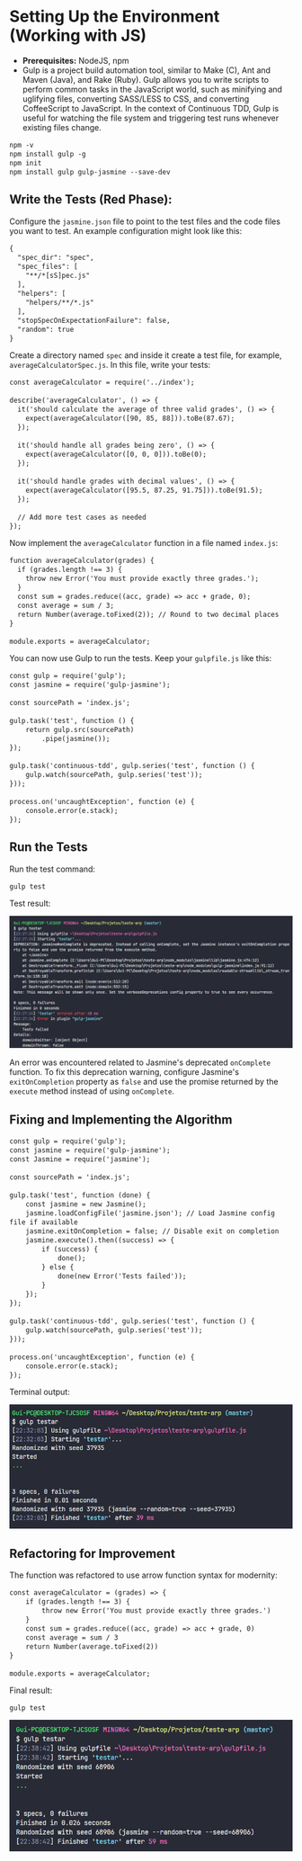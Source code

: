 <!DOCTYPE html>
<html lang="en">
<head>
<meta charset="UTF-8" />
<meta name="viewport" content="width=device-width, initial-scale=1" />
</head>
<body>

<h1>Setting Up the Environment (Working with JS)</h1>

<ul>
  <li><strong>Prerequisites:</strong> NodeJS, npm</li>
  <li>Gulp is a project build automation tool, similar to Make (C), Ant and Maven (Java), and Rake (Ruby). Gulp allows you to write scripts to perform common tasks in the JavaScript world, such as minifying and uglifying files, converting SASS/LESS to CSS, and converting CoffeeScript to JavaScript. In the context of Continuous TDD, Gulp is useful for watching the file system and triggering test runs whenever existing files change.</li>
</ul>

<pre><code>npm -v
npm install gulp -g
npm init
npm install gulp gulp-jasmine --save-dev
</code></pre>

<h2>Write the Tests (Red Phase):</h2>

<p>Configure the <code>jasmine.json</code> file to point to the test files and the code files you want to test. An example configuration might look like this:</p>

<pre><code>{
  "spec_dir": "spec",
  "spec_files": [
    "**/*[sS]pec.js"
  ],
  "helpers": [
    "helpers/**/*.js"
  ],
  "stopSpecOnExpectationFailure": false,
  "random": true
}
</code></pre>

<p>Create a directory named <code>spec</code> and inside it create a test file, for example, <code>averageCalculatorSpec.js</code>. In this file, write your tests:</p>

<pre><code>const averageCalculator = require('../index');

describe('averageCalculator', () => {
  it('should calculate the average of three valid grades', () => {
    expect(averageCalculator([90, 85, 88])).toBe(87.67);
  });

  it('should handle all grades being zero', () => {
    expect(averageCalculator([0, 0, 0])).toBe(0);
  });

  it('should handle grades with decimal values', () => {
    expect(averageCalculator([95.5, 87.25, 91.75])).toBe(91.5);
  });

  // Add more test cases as needed
});
</code></pre>

<p>Now implement the <code>averageCalculator</code> function in a file named <code>index.js</code>:</p>

<pre><code>function averageCalculator(grades) {
  if (grades.length !== 3) {
    throw new Error('You must provide exactly three grades.');
  }
  const sum = grades.reduce((acc, grade) => acc + grade, 0);
  const average = sum / 3;
  return Number(average.toFixed(2)); // Round to two decimal places
}

module.exports = averageCalculator;
</code></pre>

<p>You can now use Gulp to run the tests. Keep your <code>gulpfile.js</code> like this:</p>

<pre><code>const gulp = require('gulp');
const jasmine = require('gulp-jasmine');

const sourcePath = 'index.js';

gulp.task('test', function () {
    return gulp.src(sourcePath)
        .pipe(jasmine());
});

gulp.task('continuous-tdd', gulp.series('test', function () {
    gulp.watch(sourcePath, gulp.series('test'));
}));

process.on('uncaughtException', function (e) {
    console.error(e.stack);
});
</code></pre>

<h2>Run the Tests</h2>

<p>Run the test command:</p>

<pre><code>gulp test
</code></pre>

<p>Test result:</p>

<img src="img/Untitled.png" alt="Test result screenshot" />

<p>An error was encountered related to Jasmine's deprecated <code>onComplete</code> function. To fix this deprecation warning, configure Jasmine's <code>exitOnCompletion</code> property as <code>false</code> and use the promise returned by the <code>execute</code> method instead of using <code>onComplete</code>.</p>

<h2>Fixing and Implementing the Algorithm</h2>

<pre><code>const gulp = require('gulp');
const jasmine = require('gulp-jasmine');
const Jasmine = require('jasmine');

const sourcePath = 'index.js';

gulp.task('test', function (done) {
    const jasmine = new Jasmine();
    jasmine.loadConfigFile('jasmine.json'); // Load Jasmine config file if available
    jasmine.exitOnCompletion = false; // Disable exit on completion
    jasmine.execute().then((success) => {
        if (success) {
            done();
        } else {
            done(new Error('Tests failed'));
        }
    });
});

gulp.task('continuous-tdd', gulp.series('test', function () {
    gulp.watch(sourcePath, gulp.series('test'));
}));

process.on('uncaughtException', function (e) {
    console.error(e.stack);
});
</code></pre>

<p>Terminal output:</p>

<img src="img/Untitled1.png" alt="Terminal output screenshot" />

<h2>Refactoring for Improvement</h2>

<p>The function was refactored to use arrow function syntax for modernity:</p>

<pre><code>const averageCalculator = (grades) => {
    if (grades.length !== 3) {
        throw new Error('You must provide exactly three grades.')
    }
    const sum = grades.reduce((acc, grade) => acc + grade, 0)
    const average = sum / 3
    return Number(average.toFixed(2))
}

module.exports = averageCalculator;
</code></pre>

<p>Final result:</p>

<pre><code>gulp test
</code></pre>

<img src="img/Untitled2.png" alt="Final test result screenshot" />

</body>
</html>
